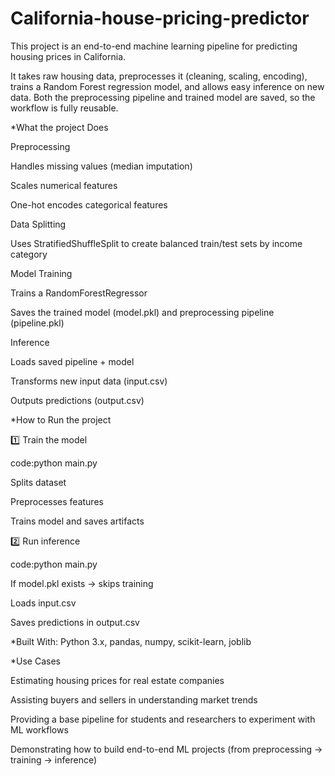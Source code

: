 # California-house-pricing-predictor
This project is an end-to-end machine learning pipeline for predicting housing prices in California.

It takes raw housing data, preprocesses it (cleaning, scaling, encoding), trains a Random Forest regression model, and allows easy inference on new data. Both the preprocessing pipeline and trained model are saved, so the workflow is fully reusable.

*What the  project Does

Preprocessing

Handles missing values (median imputation)

Scales numerical features

One-hot encodes categorical features

Data Splitting

Uses StratifiedShuffleSplit to create balanced train/test sets by income category

Model Training

Trains a RandomForestRegressor

Saves the trained model (model.pkl) and preprocessing pipeline (pipeline.pkl)

Inference

Loads saved pipeline + model

Transforms new input data (input.csv)

Outputs predictions (output.csv)

*How to Run the project

1️⃣ Train the model

code:python main.py


Splits dataset

Preprocesses features

Trains model and saves artifacts

2️⃣ Run inference

code:python main.py


If model.pkl exists → skips training

Loads input.csv

Saves predictions in output.csv

*Built With: Python 3.x, pandas, numpy, scikit-learn, joblib

*Use Cases

Estimating housing prices for real estate companies

Assisting buyers and sellers in understanding market trends

Providing a base pipeline for students and researchers to experiment with ML workflows

Demonstrating how to build end-to-end ML projects (from preprocessing → training → inference)
